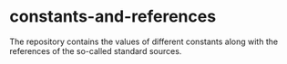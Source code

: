 # constants-and-references
The repository contains the values of different constants along with the references of the so-called standard sources.
